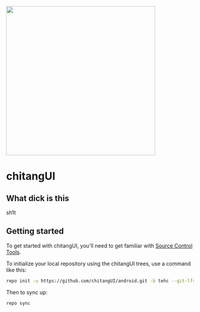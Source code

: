 <img src="https://avatars.githubusercontent.com/chitangUI" width="400">

chitangUI
=========

What dick is this
---------------
sh1t


Getting started
---------------
To get started with chitangUI, you'll need to get familiar with [Source Control Tools](https://source.android.com/setup/develop).

To initialize your local repository using the chitangUI trees, use a command like this:

```bash
repo init -u https://github.com/chitangUI/android.git -b tehc --git-lfs
```

Then to sync up:
```bash
repo sync
```